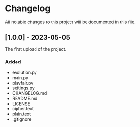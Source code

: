 # Changelog

All notable changes to this project will be documented in this file.

## [1.0.0] - 2023-05-05

The first upload of the project.

### Added

 - evolution.py
 - main.py
 - playfair.py
 - settings.py
 - CHANGELOG.md
 - README.md
 - LICENSE
 - cipher.text
 - plain.text
 - .gitignore

